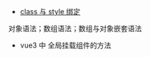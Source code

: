 - [class 与 style 绑定](https://cn.vuejs.org/v2/guide/class-and-style.html#ad)

对象语法；数组语法；数组与对象嵌套语法

- vue3 中 全局挂载组件的方法
